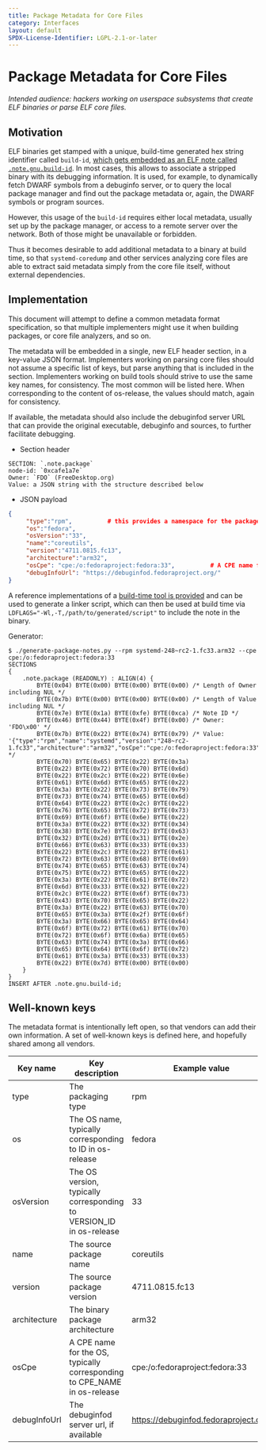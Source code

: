 ```yaml
---
title: Package Metadata for Core Files
category: Interfaces
layout: default
SPDX-License-Identifier: LGPL-2.1-or-later
---
```


# Package Metadata for Core Files

*Intended audience: hackers working on userspace subsystems that create ELF binaries
or parse ELF core files.*

## Motivation

ELF binaries get stamped with a unique, build-time generated hex string identifier called
`build-id`, [which gets embedded as an ELF note called `.note.gnu.build-id`](https://fedoraproject.org/wiki/Releases/FeatureBuildId).
In most cases, this allows to associate a stripped binary with its debugging information.
It is used, for example, to dynamically fetch DWARF symbols from a debuginfo server, or
to query the local package manager and find out the package metadata or, again, the DWARF
symbols or program sources.

However, this usage of the `build-id` requires either local metadata, usually set up by
the package manager, or access to a remote server over the network. Both of those might
be unavailable or forbidden.

Thus it becomes desirable to add additional metadata to a binary at build time, so that
`systemd-coredump` and other services analyzing core files are able to extract said
metadata simply from the core file itself, without external dependencies.

## Implementation

This document will attempt to define a common metadata format specification, so that
multiple implementers might use it when building packages, or core file analyzers, and
so on.

The metadata will be embedded in a single, new ELF header section, in a key-value JSON
format. Implementers working on parsing core files should not assume a specific list of
keys, but parse anything that is included in the section.
Implementers working on build tools should strive to use the same key names, for
consistency. The most common will be listed here. When corresponding to the content of
os-release, the values should match, again for consistency.

If available, the metadata should also include the debuginfod server URL that can provide
the original executable, debuginfo and sources, to further facilitate debugging.

* Section header

```
SECTION: `.note.package`
node-id: `0xcafe1a7e`
Owner: `FDO` (FreeDesktop.org)
Value: a JSON string with the structure described below
```

* JSON payload

```json
{
     "type":"rpm",          # this provides a namespace for the package+package-version fields
     "os":"fedora",
     "osVersion":"33",
     "name":"coreutils",
     "version":"4711.0815.fc13",
     "architecture":"arm32",
     "osCpe": "cpe:/o:fedoraproject:fedora:33",          # A CPE name for the operating system, `CPE_NAME` from os-release is a good default
     "debugInfoUrl": "https://debuginfod.fedoraproject.org/"
}
```

A reference implementations of a [build-time tool is provided](https://github.com/systemd/package-notes)
and can be used to generate a linker script, which can then be used at build time via
```LDFLAGS="-Wl,-T,/path/to/generated/script"``` to include the note in the binary.

Generator:
```console
$ ./generate-package-notes.py --rpm systemd-248~rc2-1.fc33.arm32 --cpe cpe:/o:fedoraproject:fedora:33
SECTIONS
{
    .note.package (READONLY) : ALIGN(4) {
        BYTE(0x04) BYTE(0x00) BYTE(0x00) BYTE(0x00) /* Length of Owner including NUL */
        BYTE(0x7b) BYTE(0x00) BYTE(0x00) BYTE(0x00) /* Length of Value including NUL */
        BYTE(0x7e) BYTE(0x1a) BYTE(0xfe) BYTE(0xca) /* Note ID */
        BYTE(0x46) BYTE(0x44) BYTE(0x4f) BYTE(0x00) /* Owner: 'FDO\x00' */
        BYTE(0x7b) BYTE(0x22) BYTE(0x74) BYTE(0x79) /* Value: '{"type":"rpm","name":"systemd","version":"248~rc2-1.fc33","architecture":"arm32","osCpe":"cpe:/o:fedoraproject:fedora:33"}\x00\x00' */
        BYTE(0x70) BYTE(0x65) BYTE(0x22) BYTE(0x3a)
        BYTE(0x22) BYTE(0x72) BYTE(0x70) BYTE(0x6d)
        BYTE(0x22) BYTE(0x2c) BYTE(0x22) BYTE(0x6e)
        BYTE(0x61) BYTE(0x6d) BYTE(0x65) BYTE(0x22)
        BYTE(0x3a) BYTE(0x22) BYTE(0x73) BYTE(0x79)
        BYTE(0x73) BYTE(0x74) BYTE(0x65) BYTE(0x6d)
        BYTE(0x64) BYTE(0x22) BYTE(0x2c) BYTE(0x22)
        BYTE(0x76) BYTE(0x65) BYTE(0x72) BYTE(0x73)
        BYTE(0x69) BYTE(0x6f) BYTE(0x6e) BYTE(0x22)
        BYTE(0x3a) BYTE(0x22) BYTE(0x32) BYTE(0x34)
        BYTE(0x38) BYTE(0x7e) BYTE(0x72) BYTE(0x63)
        BYTE(0x32) BYTE(0x2d) BYTE(0x31) BYTE(0x2e)
        BYTE(0x66) BYTE(0x63) BYTE(0x33) BYTE(0x33)
        BYTE(0x22) BYTE(0x2c) BYTE(0x22) BYTE(0x61)
        BYTE(0x72) BYTE(0x63) BYTE(0x68) BYTE(0x69)
        BYTE(0x74) BYTE(0x65) BYTE(0x63) BYTE(0x74)
        BYTE(0x75) BYTE(0x72) BYTE(0x65) BYTE(0x22)
        BYTE(0x3a) BYTE(0x22) BYTE(0x61) BYTE(0x72)
        BYTE(0x6d) BYTE(0x33) BYTE(0x32) BYTE(0x22)
        BYTE(0x2c) BYTE(0x22) BYTE(0x6f) BYTE(0x73)
        BYTE(0x43) BYTE(0x70) BYTE(0x65) BYTE(0x22)
        BYTE(0x3a) BYTE(0x22) BYTE(0x63) BYTE(0x70)
        BYTE(0x65) BYTE(0x3a) BYTE(0x2f) BYTE(0x6f)
        BYTE(0x3a) BYTE(0x66) BYTE(0x65) BYTE(0x64)
        BYTE(0x6f) BYTE(0x72) BYTE(0x61) BYTE(0x70)
        BYTE(0x72) BYTE(0x6f) BYTE(0x6a) BYTE(0x65)
        BYTE(0x63) BYTE(0x74) BYTE(0x3a) BYTE(0x66)
        BYTE(0x65) BYTE(0x64) BYTE(0x6f) BYTE(0x72)
        BYTE(0x61) BYTE(0x3a) BYTE(0x33) BYTE(0x33)
        BYTE(0x22) BYTE(0x7d) BYTE(0x00) BYTE(0x00)
    }
}
INSERT AFTER .note.gnu.build-id;
```

## Well-known keys

The metadata format is intentionally left open, so that vendors can add their own information.
A set of well-known keys is defined here, and hopefully shared among all vendors.

| Key name     | Key description                                                          | Example value                         |
|--------------|--------------------------------------------------------------------------|---------------------------------------|
| type         | The packaging type                                                       | rpm                                   |
| os           | The OS name, typically corresponding to ID in os-release                 | fedora                                |
| osVersion    | The OS version, typically corresponding to VERSION_ID in os-release      | 33                                    |
| name         | The source package name                                                  | coreutils                             |
| version      | The source package version                                               | 4711.0815.fc13                        |
| architecture | The binary package architecture                                          | arm32                                 |
| osCpe        | A CPE name for the OS, typically corresponding to CPE_NAME in os-release | cpe:/o:fedoraproject:fedora:33        |
| debugInfoUrl | The debuginfod server url, if available                                  | https://debuginfod.fedoraproject.org/ |

